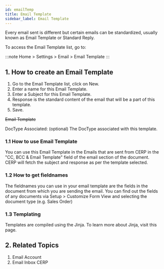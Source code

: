 ```yaml
---
id: emailTemp
title: Email Template
sidebar_label: Email Template
---
```


Every email sent is different but certain emails can be standardized, usually known as Email Template or Standard Reply.

To access the Email Template list, go to:

:::note
Home > Settings > Email > Email Template
:::

## 1. How to create an Email Template

1. Go to the Email Template list, click on New.
1. Enter a name for this Email Template.
1. Enter a Subject for this Email Template.
1. Response is the standard content of the email that will be a part of this template.
1. Save.

~~Email Template~~

DocType Associated: (optional) The DocType associated with this template.

### 1.1 How to use Email Template

You can use this Email Template in the Emails that are sent from CERP in the "CC, BCC & Email Template" field of the email section of the document. CERP will fetch the subject and response as per the template selected.

### 1.2 How to get fieldnames

The fieldnames you can use in your email template are the fields in the document from which you are sending the email. You can find out the fields of any documents via Setup > Customize Form View and selecting the document type (e.g. Sales Order)

### 1.3 Templating

Templates are compiled using the Jinja. To learn more about Jinja, visit this page.

## 2. Related Topics

1. Email Account
1. Email Inbox
CERP